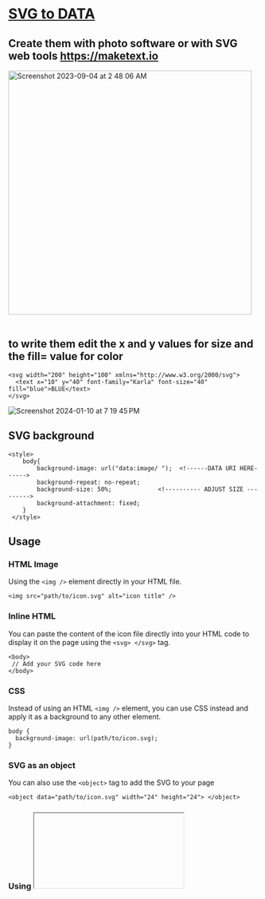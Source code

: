 # <a href="https://svg2.jessejesse.com">SVG to DATA</a>
## Create them with photo software or with SVG web tools  [](https://maketext.io)https://maketext.io
<img width="489" alt="Screenshot 2023-09-04 at 2 48 06 AM" src="https://github.com/sudo-self/SVG/assets/119916323/a7d996b2-bb42-4f0a-9ad1-3e90f628f68f"><br><br>

## to write them edit the x and y values for size and the fill= value for color

```
<svg width="200" height="100" xmlns="http://www.w3.org/2000/svg">
  <text x="10" y="40" font-family="Karla" font-size="40" fill="blue">BLUE</text>
</svg>
```
![Screenshot 2024-01-10 at 7 19 45 PM](https://github.com/sudo-self/SVG/assets/119916323/e9a0e089-6b72-42b2-b3e5-5ddab5f3670f)

## SVG background
```
<style>
    body{
        background-image: url("data:image/ ");  <!------DATA URI HERE------>
        background-repeat: no-repeat;
        background-size: 50%;             <!---------- ADJUST SIZE --------->
        background-attachment: fixed;
    }
 </style> 
```

## Usage

### HTML Image
Using the ```<img />``` element directly in your HTML file.
```
<img src="path/to/icon.svg" alt="icon title" />
```

### Inline HTML 
You can paste the content of the icon file directly into your HTML code to display it on the page using the ```<svg> </svg>``` tag.
```
<body>
 // Add your SVG code here
</body>
```

### CSS 
Instead of using an HTML ```<img />``` element, you can use CSS instead and apply it as a background to any other element.
```
body {
  background-image: url(path/to/icon.svg);
}
```

### SVG as an object
You can also use the ```<object>``` tag to add the SVG to your page
```
<object data="path/to/icon.svg" width="24" height="24"> </object>
```

### Using <iframe>
Keep in mind that using iframe is not recommended, because its hard to maintain
```
<iframe src="path/to/icon.svg"> </iframe>
```

### SVG as embed
Most of the modern browsers have deprecated plugins, so this is not recommended.
```
<embed src="path/to/icon.svg" />
```
